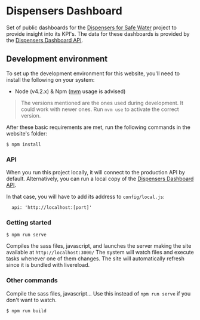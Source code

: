 # Dispensers Dashboard
Set of public dashboards for the [Dispensers for Safe Water](http://www.evidenceaction.org/dispensersforsafewater) project to provide insight into its KPI's. The data for these dashboards is provided by the [Dispensers Dashboard API](https://github.com/evidenceaction/Dispensers-Dashboard-API).


## Development environment
To set up the development environment for this website, you'll need to install the following on your system:

- Node (v4.2.x) & Npm ([nvm](https://github.com/creationix/nvm) usage is advised)

> The versions mentioned are the ones used during development. It could work with newer ones.
  Run `nvm use` to activate the correct version.

After these basic requirements are met, run the following commands in the website's folder:
```
$ npm install
```

### API
When you run this project locally, it will connect to the production API by default. Alternatively, you can run a local copy of the [Dispensers Dashboard API](https://github.com/evidenceaction/Dispensers-Dashboard-API).

In that case, you will have to add its address to `config/local.js`:
```
  api: 'http://localhost:[port]'
```

### Getting started

```
$ npm run serve
```
Compiles the sass files, javascript, and launches the server making the site available at `http://localhost:3000/`
The system will watch files and execute tasks whenever one of them changes.
The site will automatically refresh since it is bundled with livereload.

### Other commands
Compile the sass files, javascript... Use this instead of ```npm run serve``` if you don't want to watch.
```
$ npm run build
```

